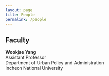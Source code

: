 ```yaml
---
layout: page
title: People
permalink: /people
---
```




## Faculty 
**Wookjae Yang**  
Assistant Professor  
Department of Urban Policy and Administration  
Incheon National University
